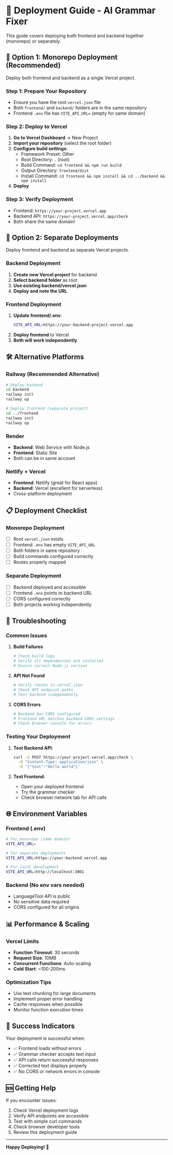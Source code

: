 # 🚀 Deployment Guide - AI Grammar Fixer

This guide covers deploying both frontend and backend together (monorepo) or separately.

## 🎯 **Option 1: Monorepo Deployment (Recommended)**

Deploy both frontend and backend as a single Vercel project.

### **Step 1: Prepare Your Repository**
- Ensure you have the root `vercel.json` file
- Both `frontend/` and `backend/` folders are in the same repository
- Frontend `.env` file has `VITE_API_URL=` (empty for same domain)

### **Step 2: Deploy to Vercel**
1. **Go to Vercel Dashboard** → New Project
2. **Import your repository** (select the root folder)
3. **Configure build settings**:
   - Framework Preset: Other
   - Root Directory: `.` (root)
   - Build Command: `cd frontend && npm run build`
   - Output Directory: `frontend/dist`
   - Install Command: `cd frontend && npm install && cd ../backend && npm install`
4. **Deploy**

### **Step 3: Verify Deployment**
- Frontend: `https://your-project.vercel.app`
- Backend API: `https://your-project.vercel.app/check`
- Both share the same domain!

## 🔄 **Option 2: Separate Deployments**

Deploy frontend and backend as separate Vercel projects.

### **Backend Deployment**
1. **Create new Vercel project** for backend
2. **Select backend folder** as root
3. **Use existing backend/vercel.json**
4. **Deploy and note the URL**

### **Frontend Deployment**
1. **Update frontend/.env**:
   ```bash
   VITE_API_URL=https://your-backend-project.vercel.app
   ```
2. **Deploy frontend** to Vercel
3. **Both will work independently**

## 🛠️ **Alternative Platforms**

### **Railway (Recommended Alternative)**
```bash
# Deploy backend
cd backend
railway init
railway up

# Deploy frontend (separate project)
cd ../frontend
railway init
railway up
```

### **Render**
- **Backend**: Web Service with Node.js
- **Frontend**: Static Site
- Both can be in same account

### **Netlify + Vercel**
- **Frontend**: Netlify (great for React apps)
- **Backend**: Vercel (excellent for serverless)
- Cross-platform deployment

## 📋 **Deployment Checklist**

### **Monorepo Deployment**
- [ ] Root `vercel.json` exists
- [ ] Frontend `.env` has empty `VITE_API_URL`
- [ ] Both folders in same repository
- [ ] Build commands configured correctly
- [ ] Routes properly mapped

### **Separate Deployment**
- [ ] Backend deployed and accessible
- [ ] Frontend `.env` points to backend URL
- [ ] CORS configured correctly
- [ ] Both projects working independently

## 🔧 **Troubleshooting**

### **Common Issues**

1. **Build Failures**
   ```bash
   # Check build logs
   # Verify all dependencies are installed
   # Ensure correct Node.js version
   ```

2. **API Not Found**
   ```bash
   # Verify routes in vercel.json
   # Check API endpoint paths
   # Test backend independently
   ```

3. **CORS Errors**
   ```bash
   # Backend has CORS configured
   # Frontend URL matches backend CORS settings
   # Check browser console for errors
   ```

### **Testing Your Deployment**

1. **Test Backend API**:
   ```bash
   curl -X POST https://your-project.vercel.app/check \
     -H "Content-Type: application/json" \
     -d '{"text":"Hello world"}'
   ```

2. **Test Frontend**:
   - Open your deployed frontend
   - Try the grammar checker
   - Check browser network tab for API calls

## 🌐 **Environment Variables**

### **Frontend (.env)**
```bash
# For monorepo (same domain)
VITE_API_URL=

# For separate deployments
VITE_API_URL=https://your-backend.vercel.app

# For local development
VITE_API_URL=http://localhost:3001
```

### **Backend (No env vars needed)**
- LanguageTool API is public
- No sensitive data required
- CORS configured for all origins

## 📊 **Performance & Scaling**

### **Vercel Limits**
- **Function Timeout**: 30 seconds
- **Request Size**: 10MB
- **Concurrent Functions**: Auto-scaling
- **Cold Start**: ~100-200ms

### **Optimization Tips**
- Use text chunking for large documents
- Implement proper error handling
- Cache responses when possible
- Monitor function execution times

## 🎉 **Success Indicators**

Your deployment is successful when:
- ✅ Frontend loads without errors
- ✅ Grammar checker accepts text input
- ✅ API calls return successful responses
- ✅ Corrected text displays properly
- ✅ No CORS or network errors in console

## 🆘 **Getting Help**

If you encounter issues:
1. Check Vercel deployment logs
2. Verify API endpoints are accessible
3. Test with simple curl commands
4. Check browser developer tools
5. Review this deployment guide

---

**Happy Deploying! 🚀**
